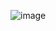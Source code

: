 ![image](https://github.com/braacr/Calculator/assets/68380465/d767c935-5c65-4226-9b6e-103ab7ffe5b6)
